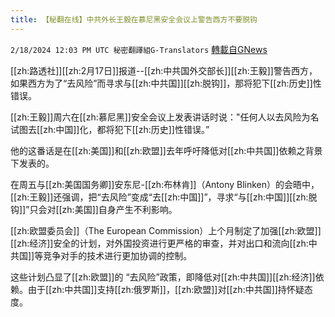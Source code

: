 ```yaml
---
title: 【秘翻在线】中共外长王毅在慕尼黑安全会议上警告西方不要脱钩
---
```

`2/18/2024 12:03 PM UTC 秘密翻譯組G-Translators` [轉載自GNews](https://gnews.org/articles/2320308)

[[zh:路透社]][[zh:2月17日]]报道--[[zh:中共国外交部长]][[zh:王毅]]警告西方，如果西方为了“去风险”而寻求与[[zh:中共国]][[zh:脱钩]]，那将犯下[[zh:历史]]性错误。

[[zh:王毅]]周六在[[zh:慕尼黑]]安全会议上发表讲话时说："任何人以去风险为名试图去[[zh:中国]]化，都将犯下[[zh:历史]]性错误。”

他的这番话是在[[zh:美国]]和[[zh:欧盟]]去年呼吁降低对[[zh:中共国]]依赖之背景下发表的。

  

在周五与[[zh:美国国务卿]]安东尼-[[zh:布林肯]]（Antony Blinken）的会晤中，[[zh:王毅]]还强调，把“去风险”变成“去[[zh:中国]]”，寻求“与[[zh:中国]][[zh:脱钩]]”只会对[[zh:美国]]自身产生不利影响。

  

[[zh:欧盟委员会]]（The European Commission）上个月制定了加强[[zh:欧盟]][[zh:经济]]安全的计划，对外国投资进行更严格的审查，并对出口和流向[[zh:中共国]]等竞争对手的技术进行更加协调的控制。

这些计划凸显了[[zh:欧盟]]的 “去风险”政策，即降低对[[zh:中共国]][[zh:经济]]依赖。由于[[zh:中共国]]支持[[zh:俄罗斯]]，[[zh:欧盟]]对[[zh:中共国]]持怀疑态度。
